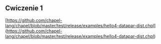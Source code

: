 <!-- class: center, middle, inverse -->

##  Cwiczenie 1
[https://github.com/chapel-lang/chapel/blob/master/test/release/examples/hello4-datapar-dist.chpl]
(https://github.com/chapel-lang/chapel/blob/master/test/release/examples/hello4-datapar-dist.chpl)
